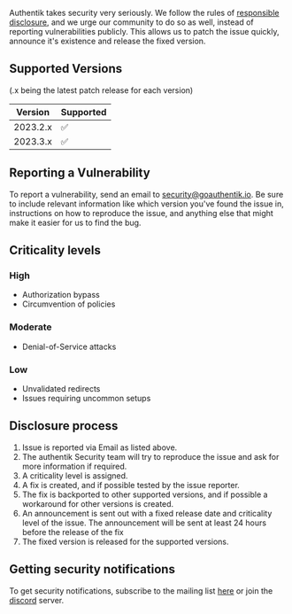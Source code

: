 Authentik takes security very seriously. We follow the rules of [responsible disclosure](https://en.wikipedia.org/wiki/Responsible_disclosure), and we urge our community to do so as well, instead of reporting vulnerabilities publicly. This allows us to patch the issue quickly, announce it's existence and release the fixed version.

## Supported Versions

(.x being the latest patch release for each version)

| Version   | Supported          |
| --------- | ------------------ |
| 2023.2.x  | :white_check_mark: |
| 2023.3.x  | :white_check_mark: |

## Reporting a Vulnerability

To report a vulnerability, send an email to [security@goauthentik.io](mailto:security@goauthentik.io). Be sure to include relevant information like which version you've found the issue in, instructions on how to reproduce the issue, and anything else that might make it easier for us to find the bug.

## Criticality levels

### High

-   Authorization bypass
-   Circumvention of policies

### Moderate

-   Denial-of-Service attacks

### Low

-   Unvalidated redirects
-   Issues requiring uncommon setups

## Disclosure process

1. Issue is reported via Email as listed above.
2. The authentik Security team will try to reproduce the issue and ask for more information if required.
3. A criticality level is assigned.
4. A fix is created, and if possible tested by the issue reporter.
5. The fix is backported to other supported versions, and if possible a workaround for other versions is created.
6. An announcement is sent out with a fixed release date and criticality level of the issue. The announcement will be sent at least 24 hours before the release of the fix
7. The fixed version is released for the supported versions.

## Getting security notifications

To get security notifications, subscribe to the mailing list [here](https://groups.google.com/g/authentik-security-announcements) or join the [discord](https://goauthentik.io/discord) server.
